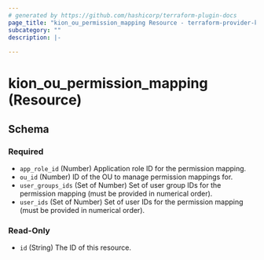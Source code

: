 ```yaml
---
# generated by https://github.com/hashicorp/terraform-plugin-docs
page_title: "kion_ou_permission_mapping Resource - terraform-provider-kion"
subcategory: ""
description: |-
  
---
```


# kion_ou_permission_mapping (Resource)





<!-- schema generated by tfplugindocs -->
## Schema

### Required

- `app_role_id` (Number) Application role ID for the permission mapping.
- `ou_id` (Number) ID of the OU to manage permission mappings for.
- `user_groups_ids` (Set of Number) Set of user group IDs for the permission mapping (must be provided in numerical order).
- `user_ids` (Set of Number) Set of user IDs for the permission mapping (must be provided in numerical order).

### Read-Only

- `id` (String) The ID of this resource.
